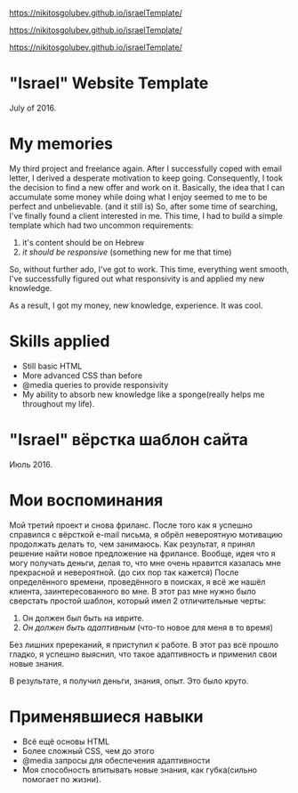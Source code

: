 https://nikitosgolubev.github.io/israelTemplate/

https://nikitosgolubev.github.io/israelTemplate/

https://nikitosgolubev.github.io/israelTemplate/

# "Israel" Website Template
July of 2016.

# My memories
My third project and freelance again. After I successfully coped with email letter, I derived a desperate motivation to keep going. Consequently, I took the decision to find a new offer and work on it. Basically, the idea that I can accumulate some money while doing what I enjoy seemed to me to be perfect and unbelievable. (and it still is) So, after some time of searching, I've finally found a client interested in me. This time, I had to build a simple template which had two uncommon requirements:

1) it's content should be on Hebrew
2) *it should be responsive* (something new for me that time)

So, without further ado, I've got to work. This time, everything went smooth, I've successfully figured out what responsivity is and applied my new knowledge.

As a result, I got my money, new knowledge, experience. It was cool.

# Skills applied
- Still basic HTML
- More advanced CSS than before
- @media queries to provide responsivity
- My ability to absorb new knowledge like a sponge(really helps me throughout my life).

# "Israel" вёрстка шаблон сайта
Июль 2016.

# Мои воспоминания
Мой третий проект и снова фриланс. После того как я успешно справился с вёрсткой e-mail письма, я обрёл невероятную мотивацию продолжать делать то, чем занимаюсь. Как результат, я принял решение найти новое предложение на фрилансе. Вообще, идея что я могу получать деньги, делая то, что мне очень нравится казалась мне прекрасной и невероятной. (до сих пор так кажется)  После определённого времени, проведённого в поисках, я всё же нашёл клиента, заинтересованного во мне. В этот раз мне нужно было сверстать простой шаблон, который имел 2 отличительные черты:

1) Он должен был быть на иврите.
2) *Он должен быть адаптивным* (что-то новое для меня в то время)

Без лишних пререканий, я приступил к работе. В этот раз всё прошло гладко, я успешно выяснил, что такое адаптивность и применил свои новые знания.

В результате, я получил деньги, знания, опыт. Это было круто.

# Применявшиеся навыки
- Всё ещё основы HTML
- Более сложный CSS, чем до этого
- @media запросы для обеспечения адаптивности
- Моя способность впитывать новые знания, как губка(сильно помогает по жизни).
